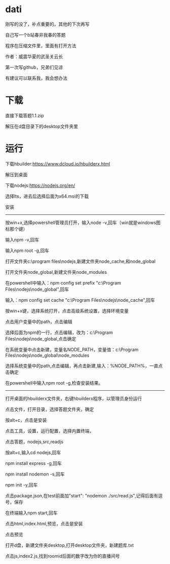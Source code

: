 # dati

刚写的没了，补点重要的，其他的下次再写

自己写一个b站春非我春的答题

程序在压缩文件里，里面有打开方法

作者：威震华夏的武圣关云长

第一次写github，兄弟们见谅

有建议可以联系我，我会想办法

# 下载

直接下载答题1.1.zip

解压在d盘目录下的desktop文件夹里

# 运行

下载hbuilder:https://www.dcloud.io/hbuilderx.html

解压到桌面

下载nodejs:https://nodejs.org/en/

选择lts，进去后选择后面为x64.msi的下载

安装

-------

按win+x,选择powershell管理员打开，输入node -v,回车（win就是windows图标那个键）

输入npm -v,回车

输入npm root -g,回车

打开文件夹c:\program files\nodejs,新建文件夹node_cache,和node_global

打开文件夹node_global,新建文件夹node_modules

在powershell中输入：npm config set prefix "c:\Program Files\nodejs\node_global",回车

输入：npm config set cache "c:\Program Files\nodejs\node_cache",回车

按win+x键，选择系统打开，点击高级系统设置，选择环境变量

点击用户变量中的path，点击编辑

选择后面为npm的一行，点击编辑，改为：c:\Program Files\nodejs\node_global,点击确定

在系统变量中点击新建，变量名NODE_PATH，变量值：c:\Program Files\nodejs\node_global\node_modules

选择系统变量中的path,点击编辑，再点击新建,输入：%NODE_PATH%，一直点击确定

在powershell中输入npm root -g,检查安装结果。

-----------

打开桌面的hbuilderx文件夹，右键hbuilderx程序，以管理员身份运行

点击文件，打开目录，选择答题文件夹，确定

按alt+c，点击是安装

点击工具，设置，运行配置，选择内置终端，

点击答题，nodejs,src,readjs

按alt+c,输入cd nodejs,回车

npm install express -g,回车

npm install nodemon -s,回车

npm init -y,回车

点击package.json,在test前面加"start": "nodemon ./src/read.js",记得后面有逗号，保存

在终端输入npm start,回车

点击html,index.html,预览，点击是安装

点击预览

打开d盘，新建文件夹desktop,打开desktop文件夹，新建题库.txt

点击js,index2.js,找到roomid后面的数字改为你的直播间号
